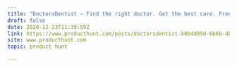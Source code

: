 ```yaml
---
title: "DoctorxDentist — Find the right doctor. Get the best care. Free."
draft: false
date: 2020-12-23T11:39:59Z
link: https://www.producthunt.com/posts/doctorxdentist-b0b4d05d-6b6b-4bce-a001-0f66df13e501?utm_medium=RSS&utm_source=hune
site: www.producthunt.com
topic: product hunt  

---
```

